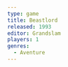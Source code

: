 ```yaml
---
type: game
title: Beastlord
released: 1993
editor: Grandslam
players: 1
genres:
  - Aventure
---
```


